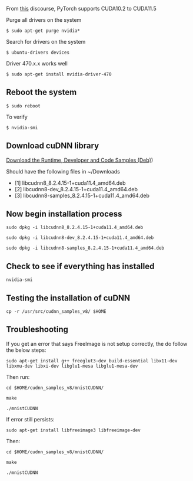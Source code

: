 From [this](https://discuss.pytorch.org/t/pytorch-cuda-11-4/137900) discourse, PyTorch supports CUDA10.2 to CUDA11.5

Purge all drivers on the system 
```
$ sudo apt-get purge nvidia*
```
Search for drivers on the system
```
$ ubuntu-drivers devices
```
Driver 470.x.x works well
```
$ sudo apt-get install nvidia-driver-470
```
## Reboot the system
```
$ sudo reboot
```
To verify 
```
$ nvidia-smi
```
## Download cuDNN library
[Download the Runtime, Developer and Code Samples (Deb)](https://developer.nvidia.com/rdp/cudnn-archive))

Should have the following files in ~/Downloads
- [1] libcudnn8_8.2.4.15-1+cuda11.4_amd64.deb
- [2] libcudnn8-dev_8.2.4.15-1+cuda11.4_amd64.deb
- [3] libcudnn8-samples_8.2.4.15-1+cuda11.4_amd64.deb
## Now begin installation process
```
sudo dpkg -i libcudnn8_8.2.4.15-1+cuda11.4_amd64.deb
```
```
sudo dpkg -i libcudnn8-dev_8.2.4.15-1+cuda11.4_amd64.deb
```
```
sudo dpkg -i libcudnn8-samples_8.2.4.15-1+cuda11.4_amd64.deb
```
## Check to see if everything has installed 
```
nvidia-smi
```
## Testing the installation of cuDNN    
```
cp -r /usr/src/cudnn_samples_v8/ $HOME
```
## Troubleshooting
If you get an error that says FreeImage is not setup correctly, the do follow the below steps:
```
sudo apt-get install g++ freeglut3-dev build-essential libx11-dev libxmu-dev libxi-dev libglu1-mesa libglu1-mesa-dev
```
Then run:
```
cd $HOME/cudnn_samples_v8/mnistCUDNN/
```
```
make
```
```
./mnistCUDNN
```
If error still persists:
```
sudo apt-get install libfreeimage3 libfreeimage-dev
```
Then:
```
cd $HOME/cudnn_samples_v8/mnistCUDNN/
```
```
make
```
```
./mnistCUDNN
```
